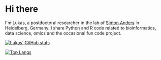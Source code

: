 
<!-- README.md is generated from README.Rmd. Please edit that file -->

# Hi there

I'm Lukas, a postdoctoral researcher in the lab of [Simon Anders](https://www.zmbh.uni-heidelberg.de/Anders/default.shtml) in Heidelberg, Germany. I share Python and R code related to bioinformatics, data science, omics and the occasional fun code project.

[![Lukas' GitHub stats](https://github-readme-stats.vercel.app/api?username=LKremer&theme=vision-friendly-dark&count_private=true&show_icons=true)](https://github.com/anuraghazra/github-readme-stats)

[![Top Langs](https://github-readme-stats.vercel.app/api/top-langs/?username=LKremer&hide=scss,javascript,html,ruby&theme=vision-friendly-dark)](https://github.com/anuraghazra/github-readme-stats)
